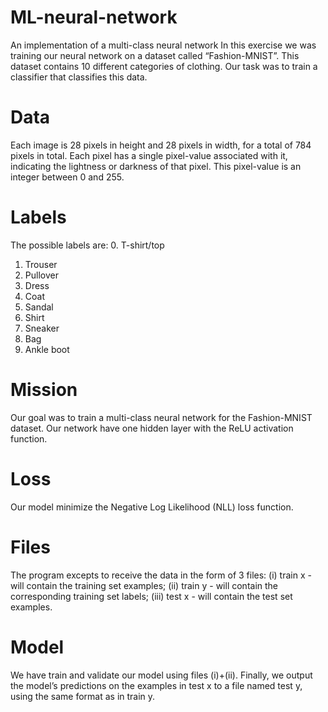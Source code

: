 # ML-neural-network
An implementation of a multi-class neural network
In this exercise we was training our neural network on a dataset called “Fashion-MNIST”.
This dataset contains 10 different categories of clothing.
Our task was to train a classifier that classifies this data.

# Data
Each image is 28 pixels in height and 28 pixels in width, for a total of 784 pixels in total.
Each pixel has a single pixel-value associated with it, indicating the lightness or darkness of that pixel.
This pixel-value is an integer between 0 and 255.

# Labels
The possible labels are:
0. T-shirt/top
1. Trouser
2. Pullover
3. Dress
4. Coat
5. Sandal
6. Shirt
7. Sneaker
8. Bag
9. Ankle boot

# Mission
Our goal was to train a multi-class neural network for the Fashion-MNIST dataset.
Our network have one hidden layer with the ReLU activation function.

# Loss
Our model minimize the Negative Log Likelihood (NLL) loss function.

# Files
The program excepts to receive the data in the form of 3 files: 
(i) train x - will contain the training set examples;
(ii) train y - will contain the corresponding training set labels;
(iii) test x - will contain the test set examples.

# Model
We have train and validate our model using files (i)+(ii).
Finally, we output the model’s predictions on the examples in test x to a file named test y,
using the same format as in train y.

